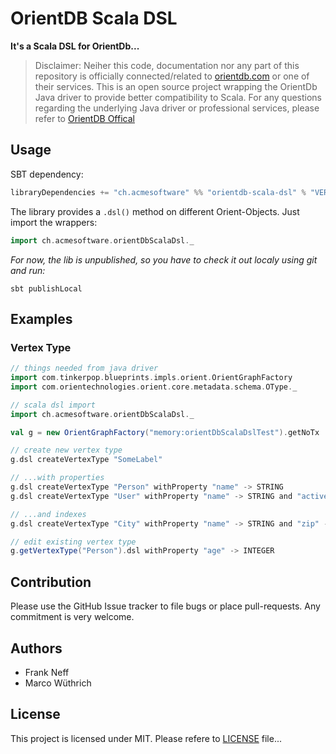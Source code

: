 OrientDB Scala DSL
==================

**It's a Scala DSL for OrientDb...**

> Disclaimer: 
> Neiher this code, documentation nor any part of this repository is officially connected/related to 
[orientdb.com](http://orientdb.com/) or one of their services. This is an open source project wrapping the OrientDb Java
driver to provide better compatibility to Scala.
> For any questions regarding the underlying Java driver or professional services, please refer to 
[OrientDB Offical](http://orientdb.com/)

Usage
-----

SBT dependency:

```scala
libraryDependencies += "ch.acmesoftware" %% "orientdb-scala-dsl" % "VERSION"
```

The library provides a `.dsl()` method on different Orient-Objects. Just import the wrappers:

```scala
import ch.acmesoftware.orientDbScalaDsl._
```

*For now, the lib is unpublished, so you have to check it out localy using git and run:*

```shell
sbt publishLocal
```

Examples
--------

### Vertex Type

```scala
// things needed from java driver
import com.tinkerpop.blueprints.impls.orient.OrientGraphFactory
import com.orientechnologies.orient.core.metadata.schema.OType._

// scala dsl import
import ch.acmesoftware.orientDbScalaDsl._

val g = new OrientGraphFactory("memory:orientDbScalaDslTest").getNoTx

// create new vertex type
g.dsl createVertexType "SomeLabel"

// ...with properties
g.dsl createVertexType "Person" withProperty "name" -> STRING
g.dsl createVertexType "User" withProperty "name" -> STRING and "active" -> BOOLEAN

// ...and indexes
g.dsl createVertexType "City" withProperty "name" -> STRING and "zip" -> INTEGER unique "name" unique "zip"

// edit existing vertex type
g.getVertexType("Person").dsl withProperty "age" -> INTEGER

```

Contribution
------------

Please use the GitHub Issue tracker to file bugs or place pull-requests. Any commitment is very welcome.

Authors
------------

* Frank Neff
* Marco Wüthrich

License
-------

This project is licensed under MIT. Please refere to [LICENSE](LICENSE) file...
